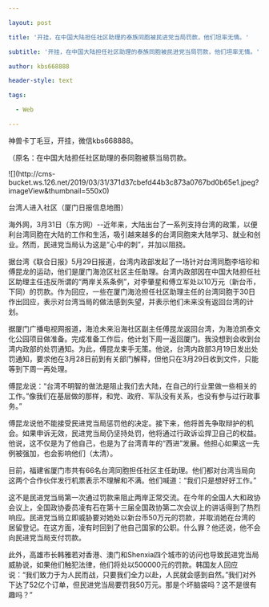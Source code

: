 ---
layout: post
title: '开挂，在中国大陆担任社区助理的泰族同胞被民进党当局罚款，他们坦率无情。'
subtitle: '开挂，在中国大陆担任社区助理的泰族同胞被民进党当局罚款，他们坦率无情。'
author: kbs668888
header-style: text
tags:
  - Web
---
神兽卡丁毛豆，开挂，微信kbs668888。

（原名：在中国大陆担任社区助理的泰同胞被蔡当局罚款。

![](http://cms-
bucket.ws.126.net/2019/03/31/371d37cbefd44b3c873a0767bd0b65e1.jpeg?imageView&thumbnail=550x0)  

台湾人进入社区（厦门日报信息地图）

海外网，3月31日（东方网）--近年来，大陆出台了一系列支持台湾的政策，以便利台湾同胞在大陆的工作和生活，吸引越来越多的台湾同胞来大陆学习、就业和创业。然而，民进党当局认为这是“心中的刺”，并加以阻挠。

据台湾《联合日报》5月29日报道，台湾内政部发起了一场针对台湾同胞李培珍和傅昆龙的运动，他们是厦门海沧区社区主任助理。台湾内政部因在中国大陆担任社区助理主任违反所谓的“两岸关系条例”，对李肇星和傅立军处以10万元（新台币，下同）的罚款。作为回应，一些在厦门海沧担任社区助理主任的台湾同胞于30日作出回应，表示对台湾当局的做法感到失望，并表示他们未来没有返回台湾的计划。

据厦门广播电视网报道，海沧未来沿海社区副主任傅昆龙返回台湾，为海沧凯泰文化公园项目做准备。完成准备工作后，他计划下周一返回厦门。我没想到会收到台湾内政部的处罚通知。为此，傅昆龙束手无策。他说，台湾内政部3月19日发出处罚通知，要求他在3月28日前到有关部门解释，但他只在3月29日收到文件，只能等到下周一再处理。

傅昆龙说：“台湾不明智的做法是阻止我们去大陆，在自己的行业里做一些相关的工作。”像我们在基层做的那样，和党、政府、军队没有关系，也没有参与过行政事务。”

傅昆龙说他不能接受民进党当局惩罚他的决定。接下来，他将首先争取辩护的机会。如果申诉无效，民进党当局仍坚持处罚，他将通过行政诉讼捍卫自己的权益。他说，这不仅是为了他自己，也是为了台湾青年的“西进”发展。他担心如果这一先例被强加，也会影响他们（太清）。

目前，福建省厦门市共有66名台湾同胞担任社区主任助理。他们都对台湾当局向这两个合作伙伴发行机票表示不理解和不满。他们喊道：“我们只是想好好工作。”

这不是民进党当局第一次通过罚款来阻止两岸正常交流。在今年的全国人大和政协会议上，全国政协委员凌有石在第十三届全国政协第二次会议上的讲话得到了热烈响应。民进党当局立即威胁要对她处以新台币50万元的罚款，并取消她在台湾的居留登记。在这方面，凌有时回到了他自己国家的公职。什么罪？他还说，他不会向民进党当局支付罚款。

此外，高雄市长韩雅若对香港、澳门和Shenxia四个城市的访问也导致民进党当局威胁说，如果他们触犯法律，他们将处以500000元的罚款。韩国友人回应说：“我们致力于为人民而战，只要我们全力以赴，人民就会感到自然。”我们对外下达了52亿个订单，但民进党当局要罚我50万元。那是个坏脑袋吗？这不是很有趣吗？”

